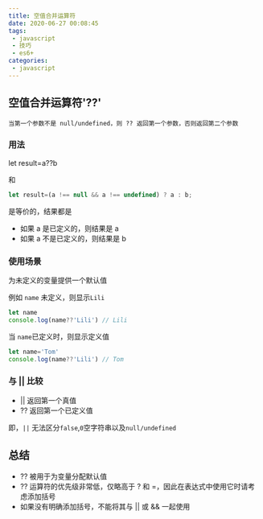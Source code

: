 ```yaml
---
title: 空值合并运算符
date: 2020-06-27 00:08:45
tags:
 - javascript
 - 技巧
 - es6+
categories: 
 - javascript
---
```

## 空值合并运算符'??'
```!
当第一个参数不是 null/undefined，则 ?? 返回第一个参数，否则返回第二个参数
```

### 用法
let result=a??b

和

```js
let result=(a !== null && a !== undefined) ? a : b;
```
是等价的，结果都是
- 如果 a 是已定义的，则结果是 a
- 如果 a 不是已定义的，则结果是 b

### 使用场景
为未定义的变量提供一个默认值

例如 ```name``` 未定义，则显示```Lili```
```js
let name
console.log(name??'Lili') // Lili
```

当 ```name```已定义时，则显示定义值
```js
let name='Tom'
console.log(name??'Lili') // Tom
```
### 与 || 比较
- || 返回第一个真值
- ?? 返回第一个已定义值

即，```||``` 无法区分```false```,```0```空字符串以及```null/undefined```

## 总结
- ?? 被用于为变量分配默认值
- ?? 运算符的优先级非常低，仅略高于 ? 和 =，因此在表达式中使用它时请考虑添加括号
- 如果没有明确添加括号，不能将其与 || 或 && 一起使用


